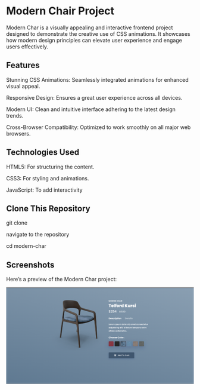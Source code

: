 
# Modern Chair Project

Modern Char is a visually appealing and interactive frontend project designed to demonstrate the creative use of CSS animations. It showcases how modern design principles can elevate user experience and engage users effectively.

## Features

Stunning CSS Animations: Seamlessly integrated animations for enhanced visual appeal.

Responsive Design: Ensures a great user experience across all devices.

Modern UI: Clean and intuitive interface adhering to the latest design trends.

Cross-Browser Compatibility: Optimized to work smoothly on all major web browsers.


## Technologies Used

HTML5: For structuring the content.

CSS3: For styling and animations.

JavaScript: To add interactivity



## Clone This Repository

git clone <repository-link>

navigate to the repository

cd modern-char

## Screenshots

Here’s a preview of the Modern Char project:

![Modern Char Screenshot](modern%20chair/Screenshot2.png)

